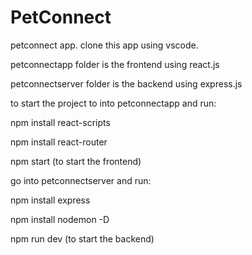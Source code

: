 # PetConnect

petconnect app. clone this app using vscode.

petconnectapp folder is the frontend using react.js 

petconnectserver folder is the backend using express.js


to start the project to into petconnectapp and run:


npm install react-scripts

npm install react-router

npm start (to start the frontend)


go into petconnectserver and run:


npm install express

npm install nodemon -D

npm run dev (to start the backend)

